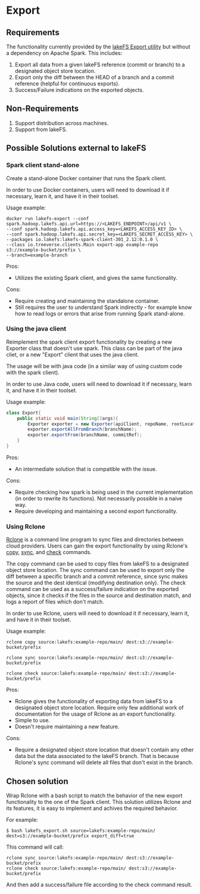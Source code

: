 # Export

## Requirements
The functionality currently provided by the [lakeFS Export utility](https://docs.lakefs.io/reference/export.html) but without a dependency on Apache Spark.
This includes:
1. Export all data from a given lakeFS reference (commit or branch) to a designated object store location.
1. Export only the diff between the HEAD of a branch and a commit reference (helpful for continuous exports).
1. Success/Failure indications on the exported objects. 


## Non-Requirements
1. Support distribution across machines.
1. Support from lakeFS.


## Possible Solutions external to lakeFS

### Spark client stand-alone

Create a stand-alone Docker container that runs the Spark client.

In order to use Docker containers, users will need to download it if necessary, learn it, and have it in their toolset.

Usage example:

```shell 
docker run lakefs-export --conf spark.hadoop.lakefs.api.url=https://<LAKEFS_ENDPOINT>/api/v1 \
--conf spark.hadoop.lakefs.api.access_key=<LAKEFS_ACCESS_KEY_ID> \
--conf spark.hadoop.lakefs.api.secret_key=<LAKEFS_SECRET_ACCESS_KEY> \
--packages io.lakefs:lakefs-spark-client-301_2.12:0.1.0 \
--class io.treeverse.clients.Main export-app example-repo s3://example-bucket/prefix \
--branch=example-branch 
``` 

Pros:
- Utilizes the existing Spark client, and gives the same functionality. 
 
Cons:
- Require creating and maintaining the standalone container.
- Still requires the user to understand Spark indirectly - for example know how to read logs or errors that arise from running Spark stand-alone.

### Using the java client
Reimplement the spark client export functionality by creating a new Exporter class that doesn't use spark.
This class can be part of the java cliet, or a new "Export" client that uses the java client.

The usage will be with java code (in a similar way of using custom code with the spark client).

In order to use Java code, users will need to download it if necessary, learn it, and have it in their toolset.

Usage example:

```java
class Export{
    public static void main(String[]args){
        Exporter exporter = new Exporter(apiClient, repoName, rootLocation);
        exporter.exportAllFromBranch(branchName);
        exporter.exportFrom(branchName, commitRef);
    }
}
```

Pros:
- An intermediate solution that is compatible with the issue.

Cons:
- Require checking how spark is being used in the current implementation (in order to rewrite its functions). Not necessarily possible in a naive way.
- Require developing and maintaining a second export functionality.

### Using Rclone
[Rclone](https://rclone.org/) is a command line program to sync files and directories between cloud providers.
Users can gain the export functionality by using Rclone's [copy](https://rclone.org/commands/rclone_copy/), [sync](https://rclone.org/commands/rclone_sync/), and [check](https://rclone.org/commands/rclone_check/) commands.

The copy command can be used to copy files from lakeFS to a designated object store location.
The sync command can be used to export only the diff between a specific branch and a commit reference, since sync makes the source and the dest identical (modifying destination only).
The check command can be used as a success/failure indication on the exported objects, since it checks if the files in the source and destination match, and logs a report of files which don't match.

In order to use Rclone, users will need to download it if necessary, learn it, and have it in their toolset.

Usage example:

```shell
rclone copy source:lakefs:example-repo/main/ dest:s3://example-bucket/prefix

rclone sync source:lakefs:example-repo/main/ dest:s3://example-bucket/prefix

rclone check source:lakefs:example-repo/main/ dest:s3://example-bucket/prefix
```

Pros:
- Rclone gives the functionality of exporting data from lakeFS to a designated object store location. Require only few additional work of documentation for the usage of Rclone as an export functionality.
- Simple to use. 
- Doesn't require maintaining a new feature.

Cons:
- Require a designated object store location that doesn't contain any other data but the data associated to the lakeFS branch. That is because Rclone's sync command will delete all files that don't exist in the branch.   


## Chosen solution

Wrap Rclone with a bash script to match the behavior of the new export functionality to the one of the Spark client.
This solution utilizes Rclone and its features, it is easy to implement and achives the required behavior.

For example:

```shell
$ bash lakefs_export.sh source=lakefs:example-repo/main/ dest=s3://example-bucket/prefix export_diff=true
```

This command will call:
```shell
rclone sync source:lakefs:example-repo/main/ dest:s3://example-bucket/prefix
rclone check source:lakefs:example-repo/main/ dest:s3://example-bucket/prefix
```
And then add a success/failure file according to the check command result.